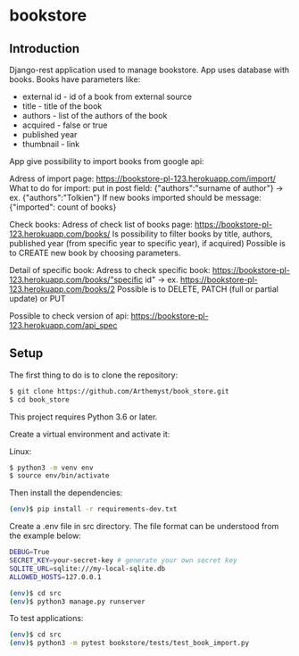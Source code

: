 # bookstore

## Introduction

Django-rest application used to manage bookstore. 
App uses database with books.
Books have parameters like:
- external id - id of a book from external source
- title - title of the book
- authors - list of the authors of the book
- acquired - false or true
- published year
- thumbnail - link 

App give possibility to import books from google api: 

Adress of import page: https://bookstore-pl-123.herokuapp.com/import/
What to do for import:
put in post field:
{"authors":"surname of author"} -> ex. {"authors":"Tolkien"}
If new books imported should be message: {"imported": count of books}

Check books:
Adress of check list of books page: https://bookstore-pl-123.herokuapp.com/books/
Is possibility to filter books by title, authors, published year (from specific year to specific year), if acquired)
Possible is to CREATE new book by choosing parameters.

Detail of specific book:
Adress to check specific book: https://bookstore-pl-123.herokuapp.com/books/"specific id" -> ex. https://bookstore-pl-123.herokuapp.com/books/2
Possible is to DELETE, PATCH (full or partial update) or PUT

Possible to check version of api:
https://bookstore-pl-123.herokuapp.com/api_spec

## Setup

The first thing to do is to clone the repository:

```sh
$ git clone https://github.com/Arthemyst/book_store.git
$ cd book_store
```

This project requires Python 3.6 or later.

Create a virtual environment and activate it:

Linux:
```sh
$ python3 -m venv env
$ source env/bin/activate
```

Then install the dependencies:

```sh
(env)$ pip install -r requirements-dev.txt
```


Create a .env file in src directory. The file format can be understood from the example below:
```sh
DEBUG=True
SECRET_KEY=your-secret-key # generate your own secret key
SQLITE_URL=sqlite:///my-local-sqlite.db
ALLOWED_HOSTS=127.0.0.1
```

```sh
(env)$ cd src
(env)$ python3 manage.py runserver
```

To test applications:

```sh
(env)$ cd src
(env)$ python3 -m pytest bookstore/tests/test_book_import.py
```